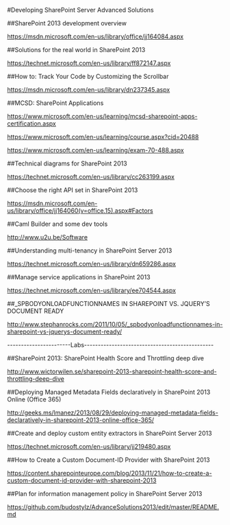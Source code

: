 #Developing SharePoint Server Advanced Solutions

##SharePoint 2013 development overview

https://msdn.microsoft.com/en-us/library/office/jj164084.aspx

##Solutions for the real world in SharePoint 2013

https://technet.microsoft.com/en-us/library/ff872147.aspx

##How to: Track Your Code by Customizing the Scrollbar

https://msdn.microsoft.com/en-us/library/dn237345.aspx

##MCSD: SharePoint Applications

https://www.microsoft.com/en-us/learning/mcsd-sharepoint-apps-certification.aspx

https://www.microsoft.com/en-us/learning/course.aspx?cid=20488

https://www.microsoft.com/en-us/learning/exam-70-488.aspx

##Technical diagrams for SharePoint 2013

https://technet.microsoft.com/en-us/library/cc263199.aspx

##Choose the right API set in SharePoint 2013

https://msdn.microsoft.com/en-us/library/office/jj164060(v=office.15).aspx#Factors

##Caml Builder and some dev tools

http://www.u2u.be/Software

##Understanding multi-tenancy in SharePoint Server 2013

https://technet.microsoft.com/en-us/library/dn659286.aspx

##Manage service applications in SharePoint 2013

https://technet.microsoft.com/en-us/library/ee704544.aspx

##_SPBODYONLOADFUNCTIONNAMES IN SHAREPOINT VS. JQUERY’S DOCUMENT READY

http://www.stephanrocks.com/2011/10/05/_spbodyonloadfunctionnames-in-sharepoint-vs-jquerys-document-ready/


-----------------------Labs-----------------------------------------------


##SharePoint 2013: SharePoint Health Score and Throttling deep dive

http://www.wictorwilen.se/sharepoint-2013-sharepoint-health-score-and-throttling-deep-dive

##Deploying Managed Metadata Fields declaratively in SharePoint 2013 Online (Office 365)

http://geeks.ms/lmanez/2013/08/29/deploying-managed-metadata-fields-declaratively-in-sharepoint-2013-online-office-365/

##Create and deploy custom entity extractors in SharePoint Server 2013

https://technet.microsoft.com/en-us/library/jj219480.aspx

##How to Create a Custom Document-ID Provider with SharePoint 2013

https://content.sharepointeurope.com/blog/2013/11/21/how-to-create-a-custom-document-id-provider-with-sharepoint-2013

##Plan for information management policy in SharePoint Server 2013

https://github.com/budostylz/AdvanceSolutions2013/edit/master/README.md














